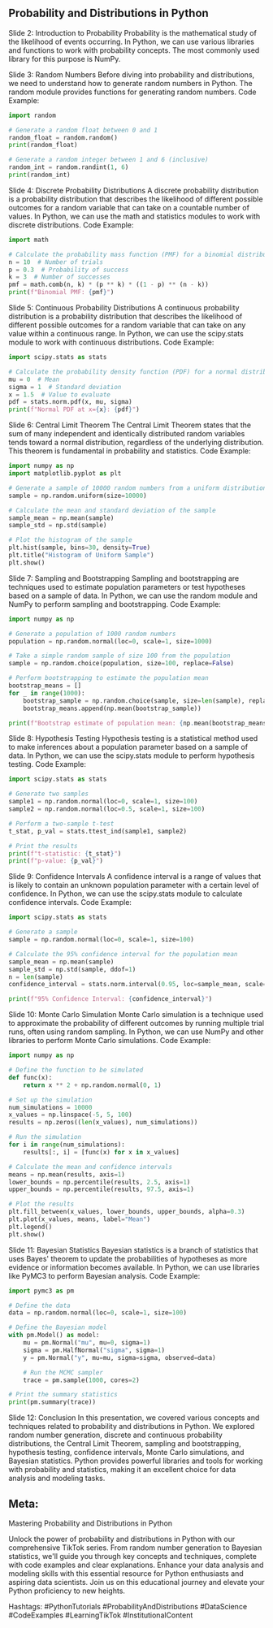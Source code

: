 ## Probability and Distributions in Python

Slide 2: Introduction to Probability Probability is the mathematical study of the likelihood of events occurring. In Python, we can use various libraries and functions to work with probability concepts. The most commonly used library for this purpose is NumPy.

Slide 3: Random Numbers Before diving into probability and distributions, we need to understand how to generate random numbers in Python. The random module provides functions for generating random numbers. Code Example:

```python
import random

# Generate a random float between 0 and 1
random_float = random.random()
print(random_float)

# Generate a random integer between 1 and 6 (inclusive)
random_int = random.randint(1, 6)
print(random_int)
```

Slide 4: Discrete Probability Distributions A discrete probability distribution is a probability distribution that describes the likelihood of different possible outcomes for a random variable that can take on a countable number of values. In Python, we can use the math and statistics modules to work with discrete distributions. Code Example:

```python
import math

# Calculate the probability mass function (PMF) for a binomial distribution
n = 10  # Number of trials
p = 0.3  # Probability of success
k = 3  # Number of successes
pmf = math.comb(n, k) * (p ** k) * ((1 - p) ** (n - k))
print(f"Binomial PMF: {pmf}")
```

Slide 5: Continuous Probability Distributions A continuous probability distribution is a probability distribution that describes the likelihood of different possible outcomes for a random variable that can take on any value within a continuous range. In Python, we can use the scipy.stats module to work with continuous distributions. Code Example:

```python
import scipy.stats as stats

# Calculate the probability density function (PDF) for a normal distribution
mu = 0  # Mean
sigma = 1  # Standard deviation
x = 1.5  # Value to evaluate
pdf = stats.norm.pdf(x, mu, sigma)
print(f"Normal PDF at x={x}: {pdf}")
```

Slide 6: Central Limit Theorem The Central Limit Theorem states that the sum of many independent and identically distributed random variables tends toward a normal distribution, regardless of the underlying distribution. This theorem is fundamental in probability and statistics. Code Example:

```python
import numpy as np
import matplotlib.pyplot as plt

# Generate a sample of 10000 random numbers from a uniform distribution
sample = np.random.uniform(size=10000)

# Calculate the mean and standard deviation of the sample
sample_mean = np.mean(sample)
sample_std = np.std(sample)

# Plot the histogram of the sample
plt.hist(sample, bins=30, density=True)
plt.title("Histogram of Uniform Sample")
plt.show()
```

Slide 7: Sampling and Bootstrapping Sampling and bootstrapping are techniques used to estimate population parameters or test hypotheses based on a sample of data. In Python, we can use the random module and NumPy to perform sampling and bootstrapping. Code Example:

```python
import numpy as np

# Generate a population of 1000 random numbers
population = np.random.normal(loc=0, scale=1, size=1000)

# Take a simple random sample of size 100 from the population
sample = np.random.choice(population, size=100, replace=False)

# Perform bootstrapping to estimate the population mean
bootstrap_means = []
for _ in range(1000):
    bootstrap_sample = np.random.choice(sample, size=len(sample), replace=True)
    bootstrap_means.append(np.mean(bootstrap_sample))

print(f"Bootstrap estimate of population mean: {np.mean(bootstrap_means)}")
```

Slide 8: Hypothesis Testing Hypothesis testing is a statistical method used to make inferences about a population parameter based on a sample of data. In Python, we can use the scipy.stats module to perform hypothesis testing. Code Example:

```python
import scipy.stats as stats

# Generate two samples
sample1 = np.random.normal(loc=0, scale=1, size=100)
sample2 = np.random.normal(loc=0.5, scale=1, size=100)

# Perform a two-sample t-test
t_stat, p_val = stats.ttest_ind(sample1, sample2)

# Print the results
print(f"t-statistic: {t_stat}")
print(f"p-value: {p_val}")
```

Slide 9: Confidence Intervals A confidence interval is a range of values that is likely to contain an unknown population parameter with a certain level of confidence. In Python, we can use the scipy.stats module to calculate confidence intervals. Code Example:

```python
import scipy.stats as stats

# Generate a sample
sample = np.random.normal(loc=0, scale=1, size=100)

# Calculate the 95% confidence interval for the population mean
sample_mean = np.mean(sample)
sample_std = np.std(sample, ddof=1)
n = len(sample)
confidence_interval = stats.norm.interval(0.95, loc=sample_mean, scale=sample_std / np.sqrt(n))

print(f"95% Confidence Interval: {confidence_interval}")
```

Slide 10: Monte Carlo Simulation Monte Carlo simulation is a technique used to approximate the probability of different outcomes by running multiple trial runs, often using random sampling. In Python, we can use NumPy and other libraries to perform Monte Carlo simulations. Code Example:

```python
import numpy as np

# Define the function to be simulated
def func(x):
    return x ** 2 + np.random.normal(0, 1)

# Set up the simulation
num_simulations = 10000
x_values = np.linspace(-5, 5, 100)
results = np.zeros((len(x_values), num_simulations))

# Run the simulation
for i in range(num_simulations):
    results[:, i] = [func(x) for x in x_values]

# Calculate the mean and confidence intervals
means = np.mean(results, axis=1)
lower_bounds = np.percentile(results, 2.5, axis=1)
upper_bounds = np.percentile(results, 97.5, axis=1)

# Plot the results
plt.fill_between(x_values, lower_bounds, upper_bounds, alpha=0.3)
plt.plot(x_values, means, label="Mean")
plt.legend()
plt.show()
```

Slide 11: Bayesian Statistics Bayesian statistics is a branch of statistics that uses Bayes' theorem to update the probabilities of hypotheses as more evidence or information becomes available. In Python, we can use libraries like PyMC3 to perform Bayesian analysis. Code Example:

```python
import pymc3 as pm

# Define the data
data = np.random.normal(loc=0, scale=1, size=100)

# Define the Bayesian model
with pm.Model() as model:
    mu = pm.Normal("mu", mu=0, sigma=1)
    sigma = pm.HalfNormal("sigma", sigma=1)
    y = pm.Normal("y", mu=mu, sigma=sigma, observed=data)

    # Run the MCMC sampler
    trace = pm.sample(1000, cores=2)

# Print the summary statistics
print(pm.summary(trace))
```

Slide 12: Conclusion In this presentation, we covered various concepts and techniques related to probability and distributions in Python. We explored random number generation, discrete and continuous probability distributions, the Central Limit Theorem, sampling and bootstrapping, hypothesis testing, confidence intervals, Monte Carlo simulations, and Bayesian statistics. Python provides powerful libraries and tools for working with probability and statistics, making it an excellent choice for data analysis and modeling tasks.

## Meta:
Mastering Probability and Distributions in Python

Unlock the power of probability and distributions in Python with our comprehensive TikTok series. From random number generation to Bayesian statistics, we'll guide you through key concepts and techniques, complete with code examples and clear explanations. Enhance your data analysis and modeling skills with this essential resource for Python enthusiasts and aspiring data scientists. Join us on this educational journey and elevate your Python proficiency to new heights.

Hashtags: #PythonTutorials #ProbabilityAndDistributions #DataScience #CodeExamples #LearningTikTok #InstitutionalContent

